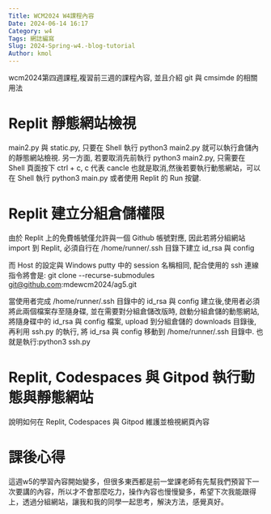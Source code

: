```yaml
---
Title: WCM2024 W4課程內容 
Date: 2024-06-14 16:17
Category: w4
Tags: 網誌編寫
Slug: 2024-Spring-w4.-blog-tutorial
Author: kmol
---
```


wcm2024第四週課程,複習前三週的課程內容, 並且介紹 git 與 cmsimde 的相關用法

<!-- PELICAN_END_SUMMARY -->

# Replit 靜態網站檢視
 main2.py 與 static.py, 只要在 Shell 執行 python3 main2.py 就可以執行倉儲內的靜態網站檢視. 另一方面, 若要取消先前執行 python3 main2.py, 只需要在 Shell 頁面按下 ctrl + c, c 代表 cancle 也就是取消,然後若要執行動態網站，可以在 Shell 執行 python3 main.py 或者使用 Replit 的 Run 按鍵.
# Replit 建立分組倉儲權限
由於 Replit 上的免費帳號僅允許與一個 Github 帳號對應, 因此若將分組網站 import 到 Replit, 必須自行在 /home/runner/.ssh 目錄下建立 id_rsa 與 config 

而 Host 的設定與 Windows putty 中的 session 名稱相同, 配合使用的 ssh 連線指令將會是:
git clone --recurse-submodules git@github.com:mdewcm2024/ag5.git

當使用者完成 /home/runner/.ssh 目錄中的 id_rsa 與 config 建立後,使用者必須將此兩個檔案存至隨身碟, 並在需要對分組倉儲改版時, 啟動分組倉儲的動態網站, 將隨身碟中的 id_rsa 與 config 檔案, upload 到分組倉儲的 downloads 目錄後, 再利用 ssh.py 的執行, 將 id_rsa 與 config 移動到 /home/runner/.ssh 目錄中. 也就是執行:python3 ssh.py
# Replit, Codespaces 與 Gitpod 執行動態與靜態網站
說明如何在 Replit, Codespaces 與 Gitpod 維護並檢視網頁內容
# 課後心得
這週w5的學習內容開始變多，但很多東西都是前一堂課老師有先幫我們預習下一次要講的內容，所以才不會那麼吃力，操作內容也慢慢變多，希望下次我能跟得上，透過分組網站，讓我和我的同學一起思考，解決方法，感覺真好。